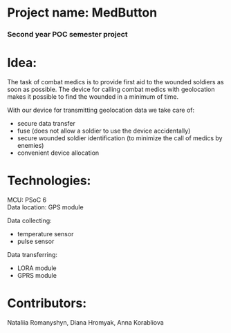 # Project name: MedButton

### Second year POC semester project

# Idea: 
The task of combat medics is to provide first aid to the wounded soldiers as soon as possible. The device for calling combat medics with geolocation makes it possible to find the wounded in a minimum of time. 

With our device for transmitting geolocation data we take care of:
- secure data transfer
- fuse (does not allow a soldier to use the device accidentally)
- secure wounded soldier identification  (to minimize the call of medics by enemies) 
- convenient device allocation

# Technologies:
MCU: PSoC 6 \
Data location: GPS module 

Data collecting:
- temperature sensor
- pulse sensor 

Data transferring: 
- LORA module 
- GPRS module 

# Contributors: 
Nataliia Romanyshyn, Diana Hromyak, Anna Korabliova
